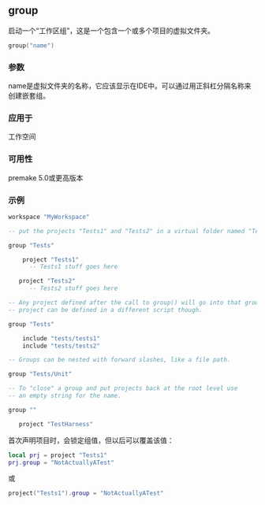 ## group

启动一个“工作区组”，这是一个包含一个或多个项目的虚拟文件夹。

```lua
group("name")
```

### 参数

name是虚拟文件夹的名称，它应该显示在IDE中。可以通过用正斜杠分隔名称来创建嵌套组。

### 应用于

工作空间

### 可用性

premake 5.0或更高版本

### 示例

```lua
workspace "MyWorkspace"

-- put the projects "Tests1" and "Tests2" in a virtual folder named "Tests"

group "Tests"

    project "Tests1"
      -- Tests1 stuff goes here

   project "Tests2"
      -- Tests2 stuff goes here

-- Any project defined after the call to group() will go into that group. The
-- project can be defined in a different script though.

group "Tests"

    include "tests/tests1"
    include "tests/tests2"

-- Groups can be nested with forward slashes, like a file path.

group "Tests/Unit"

-- To "close" a group and put projects back at the root level use
-- an empty string for the name.

group ""

   project "TestHarness"
```

首次声明项目时，会锁定组值，但以后可以覆盖该值：

```lua
local prj = project "Tests1"
prj.group = "NotActuallyATest"
```

或

```lua
project("Tests1").group = "NotActuallyATest"
```

